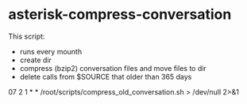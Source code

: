# asterisk-compress-conversation

This script:
 - runs every mounth 
 - create dir
 - compress (bzip2) conversation files and move files to dir
 - delete calls from $SOURCE that older than 365 days

07 2  1 * *     /root/scripts/compress_old_conversation.sh > /dev/null 2>&1
